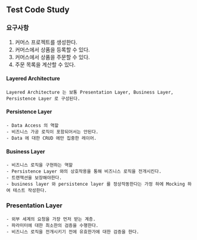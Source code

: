 ## Test Code Study

### 요구사항

1. 커머스 프로젝트를 생성한다.
2. 커머스에서 상품을 등록할 수 있다.
3. 커머스에서 상품을 주문할 수 있다.
4. 주문 목록을 계산할 수 있다.

#### Layered Architecture
```text
Layered Architecture 는 보통 Presentation Layer, Business Layer, Persistence Layer 로 구성된다.
```

#### Persistence Layer
```text
- Data Access 의 역할
- 비즈니스 가공 로직이 포함되어서는 안된다. 
- Data 에 대한 CRUD 에만 집중한 레이어.
```

#### Business Layer
```text
- 비즈니스 로직을 구현하는 역할
- Persistence Layer 와의 상호작용을 통해 비즈니스 로직을 전개시킨다.
- 트랜잭션을 보장해야한다.
- business layer 와 persistence layer 를 정상작동한다는 가정 하에 Mocking 하여 테스트 작성한다.
```

### Presentation Layer
```text
- 외부 세계의 요청을 가장 먼저 받는 계층.
- 파라미터에 대한 최소한의 검증을 수행한다.
- 비즈니스 로직을 전개시키기 전에 유효한가에 대한 검증을 한다.
```